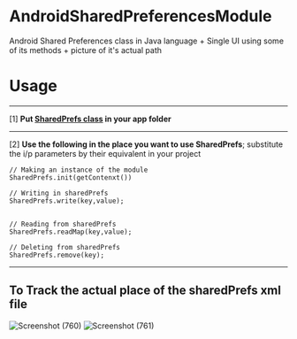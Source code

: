 # AndroidSharedPreferencesModule
Android Shared Preferences class in Java language + Single UI using some of its methods + picture of it's actual path

# **Usage**
***
[1] **Put [SharedPrefs class](https://github.com/mossssama/AndroidSharedPreferencesModule/blob/main/SharedPrefs/app/src/main/java/com/example/sharedprefs/SharedPrefs.java) in your app folder**

***
[2] **Use the following in the place you want to use SharedPrefs**; substitute the i/p parameters by their equivalent in your project

    // Making an instance of the module
    SharedPrefs.init(getContenxt())
        
    // Writing in sharedPrefs
    SharedPrefs.write(key,value);
    
    
    // Reading from sharedPrefs
    SharedPrefs.readMap(key,value);
    
    // Deleting from sharedPrefs
    SharedPrefs.remove(key);
- - - - 
## **To Track the actual place of the sharedPrefs xml file**
![Screenshot (760)](https://user-images.githubusercontent.com/92642692/220457185-cf1aafc7-c007-40f1-a81b-38f0e2bdf98f.png)
![Screenshot (761)](https://user-images.githubusercontent.com/92642692/220457191-72ff911e-a7a5-40e3-be5d-3894dfdb8bcc.png)
